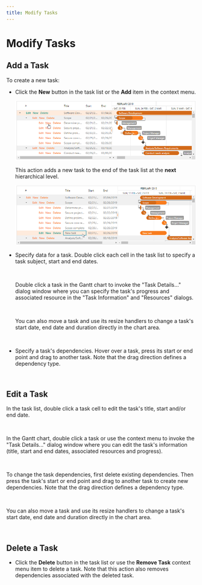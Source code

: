 ```yaml
---
title: Modify Tasks
---
```

# Modify Tasks

## Add a Task

To create a new task:

* Click the **New** button in the task list or the **Add** item in the context menu.

    ![Web-Gantt-New-Button](../../../images/web-gantt-new-button.png)

    This action adds a new task to the end of the task list at the **next** hierarchical level.

    ![Web-Gantt-New-Task](../../../images/web-gantt-new-task.png)

* Specify data for a task. Double click each cell in the task list to specify a task subject, start and end dates.

    <image>
    
    Double click a task in the Gantt chart to invoke the "Task Details..." dialog window where you can specify the task's progress and associated resource in the "Task Information" and "Resources" dialogs.

    <image>

    You can also move a task and use its resize handlers to change a task's start date, end date and duration directly in the chart area.

    <image>

* Specify a task's dependencies. Hover over a task, press its start or end point and drag to another task. Note that the drag direction defines a dependency type. 

    <image>

## Edit a Task

In the task list, double click a task cell to edit the task's title, start and/or end date. 

<image>

In the Gantt chart, double click a task or use the context menu to invoke the "Task Details..." dialog window where you can edit the task's information (title, start and end dates, associated resources and progress).

<image>

To change the task dependencies, first delete existing dependencies. Then press the task's start or end point and drag to another task to create new dependencies. Note that the drag direction defines a dependency type. 

<image>

You can also move a task and use its resize handlers to change a task's start date, end date and duration directly in the chart area.

<image>

## Delete a Task

* Click the **Delete** button in the task list or use the **Remove Task** context menu item to delete a task. Note that this action also removes dependencies associated with the deleted task.

<image>

